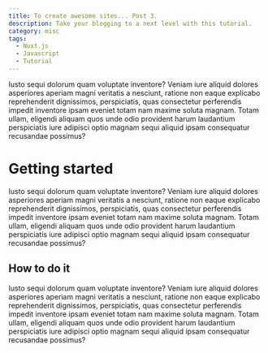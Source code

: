 ```yaml
---
title: To create awesome sites... Post 3.
description: Take your blogging to a next level with this tutorial.
category: misc
tags:
  - Nuxt.js
  - Javascript
  - Tutorial
---
```


Iusto sequi dolorum quam voluptate inventore?
Veniam iure aliquid dolores asperiores aperiam magni veritatis a
nesciunt, ratione non eaque explicabo reprehenderit dignissimos,
perspiciatis, quas consectetur perferendis impedit inventore ipsam
eveniet totam nam maxime soluta magnam. Totam ullam, eligendi aliquam
quos unde odio provident harum laudantium perspiciatis iure adipisci
optio magnam sequi aliquid ipsam consequatur recusandae possimus?

<!--more-->

# Getting started

Iusto sequi dolorum quam voluptate inventore?
Veniam iure aliquid dolores asperiores aperiam magni veritatis a
nesciunt, ratione non eaque explicabo reprehenderit dignissimos,
perspiciatis, quas consectetur perferendis impedit inventore ipsam
eveniet totam nam maxime soluta magnam. Totam ullam, eligendi aliquam
quos unde odio provident harum laudantium perspiciatis iure adipisci
optio magnam sequi aliquid ipsam consequatur recusandae possimus?

## How to do it

Iusto sequi dolorum quam voluptate inventore?
Veniam iure aliquid dolores asperiores aperiam magni veritatis a
nesciunt, ratione non eaque explicabo reprehenderit dignissimos,
perspiciatis, quas consectetur perferendis impedit inventore ipsam
eveniet totam nam maxime soluta magnam. Totam ullam, eligendi aliquam
quos unde odio provident harum laudantium perspiciatis iure adipisci
optio magnam sequi aliquid ipsam consequatur recusandae possimus?
